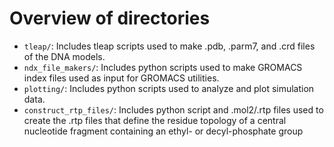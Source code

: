 # Overview of directories

* `tleap/`: Includes tleap scripts used to make .pdb, .parm7, and .crd files of the DNA models.
* `ndx_file_makers/`: Includes python scripts used to make GROMACS index files used as input for GROMACS utilities.
* `plotting/`: Includes python scripts used to analyze and plot simulation data.
* `construct_rtp_files/`: Includes python script and .mol2/.rtp files used to create the .rtp files that define the residue topology of a central nucleotide fragment containing an ethyl- or decyl-phosphate group
